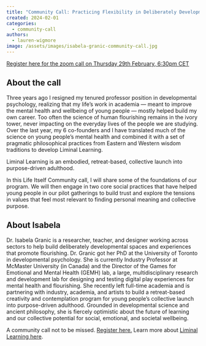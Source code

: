 ```yaml
---
title: "Community Call: Practicing Flexibility in Deliberately Developmental Spaces"
created: 2024-02-01
categories:
  - community-call
authors:
  - lauren-wigmore
image: /assets/images/isabela-granic-community-call.jpg
---
```

[Register here for the zoom call on Thursday 29th February, 6:30pm CET](https://us02web.zoom.us/meeting/register/tZ0lcu6grTojGtzrU9tLmxeOivSSEPS6mxM)

## About the call

Three years ago I resigned my tenured professor position in developmental psychology, realizing that my life’s work in academia — meant to improve the mental health and wellbeing of young people — mostly helped build my own career. Too often the science of human flourishing remains in the ivory tower, never impacting on the everyday lives of the people we are studying. Over the last year, my 6 co-founders and I have translated much of the science on young people’s mental health and combined it with a set of pragmatic philosophical practices from Eastern and Western wisdom traditions to develop Liminal Learning. 

Liminal Learning is an embodied, retreat-based, collective launch into purpose-driven adulthood. 

In this Life Itself Community call, I will share some of the foundations of our program. We will then engage in two core social practices that have helped young people in our pilot gatherings to build trust and explore the tensions in values that feel most relevant to finding personal meaning and collective purpose.
## About Isabela

Dr. Isabela Granic is a researcher, teacher, and designer working across sectors to help build deliberately developmental spaces and experiences that promote flourishing. Dr. Granic got her PhD at the University of Toronto in developmental psychology. She is currently Industry Professor at McMaster University (in Canada) and the Director of the Games for Emotional and Mental Health (GEMH) lab, a large, multidisciplinary research and development lab for designing and testing digital play experiences for mental health and flourishing. She recently left full-time academia and is partnering with industry, academia, and artists to build a retreat-based creativity and contemplation program for young people’s collective launch into purpose-driven adulthood. Grounded in developmental science and ancient philosophy, she is fiercely optimistic about the future of learning and our collective potential for social, emotional, and societal wellbeing.

A community call not to be missed. [Register here.](https://us02web.zoom.us/meeting/register/tZ0lcu6grTojGtzrU9tLmxeOivSSEPS6mxM) Learn more about [Liminal Learning here](https://liminal-learning.com/).